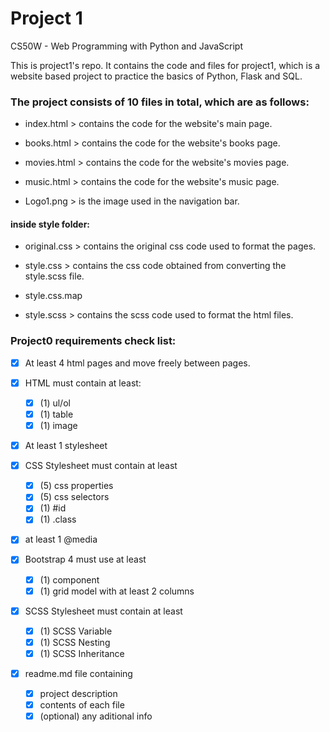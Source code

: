 # Project 1

CS50W - Web Programming with Python and JavaScript

This is project1's repo.
It contains the code and files for project1, which is a website based project to practice the basics of Python, Flask and SQL.

### The project consists of 10 files in total, which are as follows:

- index.html > contains the code for the website's main page.

- books.html > contains the code for the website's books page.

- movies.html > contains the code for the website's movies page.

- music.html > contains the code for the website's music page.

- Logo1.png > is the image used in the navigation bar.

#### inside style folder:

- original.css > contains the original css code used to format the pages.

- style.css > contains the css code obtained from converting the style.scss file.

- style.css.map

- style.scss > contains the scss code used to format the html files.



### Project0 requirements check list:

- [x] At least 4 html pages and move freely between pages.

- [x] HTML must contain at least:  
  - [x] (1) ul/ol
  - [x] (1) table
  - [x] (1) image

- [x] At least 1 stylesheet

- [x] CSS Stylesheet must contain at least
  - [x] (5) css properties
  - [x] (5) css selectors
  - [x] (1) #id
  - [x] (1) .class

- [x] at least 1 @media

- [x] Bootstrap 4 must use at least
  - [x] (1) component
  - [x] (1) grid model with at least 2 columns

- [x] SCSS Stylesheet must contain at least
  - [x] (1) SCSS Variable
  - [x] (1) SCSS Nesting
  - [x] (1) SCSS Inheritance

- [x] readme.md file containing
  - [x] project description
  - [x] contents of each file
  - [x] (optional) any aditional info
